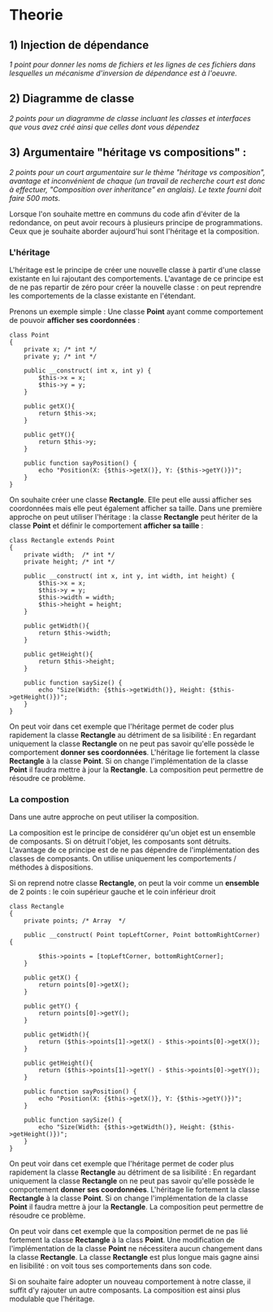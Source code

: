 # Theorie

## 1) Injection de dépendance
*1 point pour donner les noms de fichiers et les lignes de ces fichiers dans lesquelles un mécanisme d'inversion de dépendance est à l'oeuvre.*

## 2) Diagramme de classe
*2 points pour un diagramme de classe incluant les classes et interfaces que vous avez créé ainsi que celles dont vous dépendez*

## 3) Argumentaire "héritage vs compositions" : 

*2 points pour un court argumentaire sur le thème "héritage vs composition", avantage et inconvénient de chaque (un travail de recherche court est donc à effectuer, "Composition over inheritance" en anglais). Le texte fourni doit faire 500 mots.*

Lorsque l'on souhaite mettre en communs du code afin d'éviter de la redondance, on peut avoir recours à plusieurs principe de programmations.
Ceux que je souhaite aborder aujourd'hui sont l'héritage et la composition.

### L'héritage

L'héritage est le principe de créer une nouvelle classe à partir d'une classe existante en lui rajoutant des comportements.
L'avantage de ce principe est de ne pas repartir de zéro pour créer la nouvelle classe : on peut reprendre les comportements de la classe existante en l'étendant.

Prenons un exemple simple : Une classe **Point** ayant comme comportement de pouvoir **afficher ses coordonnées** :
```
class Point
{
    private x; /* int */
    private y; /* int */

    public __construct( int x, int y) {
        $this->x = x;
        $this->y = y;
    }

    public getX(){
        return $this->x;
    }

    public getY(){
        return $this->y;
    }

    public function sayPosition() {
        echo "Position(X: {$this->getX()}, Y: {$this->getY()})";
    }
}
```
On souhaite créer une classe **Rectangle**. Elle peut elle aussi afficher ses coordonnées mais elle peut également afficher sa taille.
Dans une première approche on peut utiliser l'héritage : la classe **Rectangle** peut hériter de la classe **Point** et définir le comportement **afficher sa taille** :
```
class Rectangle extends Point
{
    private width;  /* int */
    private height; /* int */

    public __construct( int x, int y, int width, int height) {
        $this->x = x;
        $this->y = y;
        $this->width = width;
        $this->height = height;  
    }

    public getWidth(){
        return $this->width;
    }

    public getHeight(){
        return $this->height;
    }

    public function saySize() {
        echo "Size(Width: {$this->getWidth()}, Height: {$this->getHeight()})";
    }
}
```
On peut voir dans cet exemple que l'héritage permet de coder plus rapidement la classe **Rectangle** au détriment de sa lisibilité : 
En regardant uniquement la classe **Rectangle** on ne peut pas savoir qu'elle possède le comportement **donner ses coordonnées**.
L'héritage lie fortement la classe **Rectangle** à la classe **Point**. Si on change l'implémentation de la classe **Point** il faudra mettre à jour la **Rectangle**.
La composition peut permettre de résoudre ce problème.

### La compostion

Dans une autre approche on peut utiliser la composition.

La composition est le principe de considérer qu'un objet est un ensemble de composants. Si on détruit l'objet, les composants sont détruits.
L'avantage de ce principe est de ne pas dépendre de l'implémentation des classes de composants. On utilise uniquement les comportements / méthodes à dispositions.

Si on reprend notre classe **Rectangle**, on peut la voir comme un **ensemble** de 2 points : le coin supérieur gauche et le coin inférieur droit
```
class Rectangle
{
    private points; /* Array  */

    public __construct( Point topLeftCorner, Point bottomRightCorner) {

        $this->points = [topLeftCorner, bottomRightCorner];
    }

    public getX() {
        return points[0]->getX();
    }

    public getY() {
        return points[0]->getY();
    }

    public getWidth(){
        return ($this->points[1]->getX() - $this->points[0]->getX());
    }

    public getHeight(){
        return ($this->points[1]->getY() - $this->points[0]->getY());
    }

    public function sayPosition() {
        echo "Position(X: {$this->getX()}, Y: {$this->getY()})";
    }

    public function saySize() {
        echo "Size(Width: {$this->getWidth()}, Height: {$this->getHeight()})";
    }
}
```
On peut voir dans cet exemple que l'héritage permet de coder plus rapidement la classe **Rectangle** au détriment de sa lisibilité : 
En regardant uniquement la classe **Rectangle** on ne peut pas savoir qu'elle possède le comportement **donner ses coordonnées**.
L'héritage lie fortement la classe **Rectangle** à la classe **Point**. Si on change l'implémentation de la classe **Point** il faudra mettre à jour la **Rectangle**.
La composition peut permettre de résoudre ce problème.

On peut voir dans cet exemple que la composition permet de ne pas lié fortement la classe **Rectangle** à la class **Point**. 
Une modification de l'implémentation de la classe **Point** ne nécessitera aucun changement dans la classe **Rectangle**.
La classe **Rectangle** est plus longue mais gagne ainsi en lisibilité : on voit tous ses comportements dans son code.

Si on souhaite faire adopter un nouveau comportement à notre classe, il suffit d'y rajouter un autre composants.
La composition est ainsi plus modulable que l'héritage.